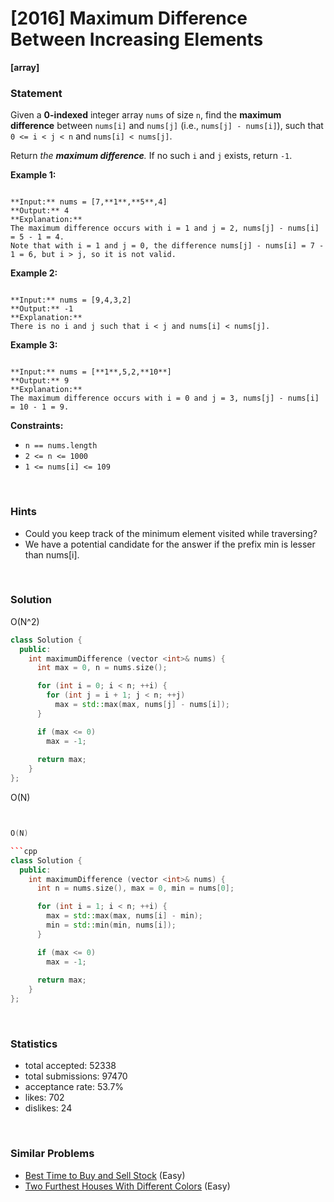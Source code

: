 # [2016] Maximum Difference Between Increasing Elements

**[array]**

### Statement

Given a **0-indexed** integer array `nums` of size `n`, find the **maximum difference** between `nums[i]` and `nums[j]` (i.e., `nums[j] - nums[i]`), such that `0 <= i < j < n` and `nums[i] < nums[j]`.

Return *the **maximum difference**.* If no such `i` and `j` exists, return `-1`.


**Example 1:**

```

**Input:** nums = [7,**1**,**5**,4]
**Output:** 4
**Explanation:**
The maximum difference occurs with i = 1 and j = 2, nums[j] - nums[i] = 5 - 1 = 4.
Note that with i = 1 and j = 0, the difference nums[j] - nums[i] = 7 - 1 = 6, but i > j, so it is not valid.

```

**Example 2:**

```

**Input:** nums = [9,4,3,2]
**Output:** -1
**Explanation:**
There is no i and j such that i < j and nums[i] < nums[j].

```

**Example 3:**

```

**Input:** nums = [**1**,5,2,**10**]
**Output:** 9
**Explanation:**
The maximum difference occurs with i = 0 and j = 3, nums[j] - nums[i] = 10 - 1 = 9.

```

**Constraints:**
* `n == nums.length`
* `2 <= n <= 1000`
* `1 <= nums[i] <= 109`


<br>

### Hints

- Could you keep track of the minimum element visited while traversing?
- We have a potential candidate for the answer if the prefix min is lesser than nums[i].

<br>

### Solution

O(N^2)

```cpp
class Solution {
  public:
    int maximumDifference (vector <int>& nums) {
      int max = 0, n = nums.size();

      for (int i = 0; i < n; ++i) {
        for (int j = i + 1; j < n; ++j)
          max = std::max(max, nums[j] - nums[i]);
      }

      if (max <= 0)
        max = -1;
      
      return max;
    }
};
```

O(N)

```cpp


O(N)

```cpp
class Solution {
  public:
    int maximumDifference (vector <int>& nums) {
      int n = nums.size(), max = 0, min = nums[0];

      for (int i = 1; i < n; ++i) {
        max = std::max(max, nums[i] - min);
        min = std::min(min, nums[i]);
      }

      if (max <= 0)
        max = -1;
      
      return max;
    }
};
```

<br>

### Statistics

- total accepted: 52338
- total submissions: 97470
- acceptance rate: 53.7%
- likes: 702
- dislikes: 24

<br>

### Similar Problems

- [Best Time to Buy and Sell Stock](https://leetcode.com/problems/best-time-to-buy-and-sell-stock) (Easy)
- [Two Furthest Houses With Different Colors](https://leetcode.com/problems/two-furthest-houses-with-different-colors) (Easy)
